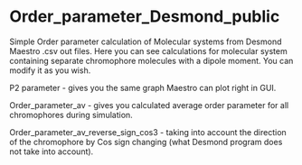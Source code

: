 # Order_parameter_Desmond_public
Simple Order parameter calculation of Molecular systems from Desmond Maestro .csv out files. Here you can see calculations for molecular system containing separate chromophore molecules with a dipole moment. You can modify it as you wish.

P2 parameter - gives you the same graph Maestro can plot right in GUI.

Order_parameter_av - gives you calculated average order parameter for all chromophores during simulation.

Order_parameter_av_reverse_sign_cos3 - taking into account the direction of the chromophore by Cos sign changing (what Desmond program does not take into account).
